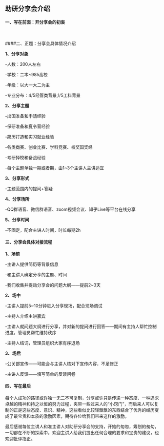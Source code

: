 ## 助研分享会介绍

#### 一、写在前面：开分享会的初衷

​      

####二、正题：分享会具体情况介绍

**1、分享对象**

-人数：200人左右  

-学校：二本~985高校

-年级：以大一大二为主

-专业分布：4/5经管类背景,1/5工科背景

**2、分享主题**

-出国准备和申请经验

-保研准备和夏令营经验

-简历打造和实习就业经验

-各类商赛、创业比赛、学科竞赛、校奖国奖经

-考研择校和备战经验

-每个主题单独一期或者期，由1~3个主讲人主讲适宜

**3、分享形式**

-主题范围内的提问+答疑

**4、分享场所**

-QQ群语音、微信群语音、zoom视频会议、知乎Live等平台在线分享

**5、分享时间**

-不固定，配合主讲人时间，时长每期2h

#### 三、分享会具体对接流程

**1、场前**

-主讲人提供简历等背景信息

-和主讲人确定分享的主题、时间

-我们收集并提动分享会的问题大纲——提前2~3天

**2、场中**

-主讲人提前5~10分钟进入分享现场，配合现场调试

-主持人介绍主讲嘉宾

-主讲人就问题大纲进行分享，并对新的提问进行回答——期间有主持人帮忙控制进度，管理员帮忙维持秩序

-主持人结词，管理员组织大家有序退场

**3、场后**

-公关部宣传——可能会与主讲人核对下宣传内容，不足修正

-主讲人反馈——填写简单的反馈问卷

#### 四、写在最后

​       每个人成功的路径或许独一无二不可复制，分享或许只是传递一种态度、一种追求卓越的精神和持之以恒的努力过程，夹带一些过来人的“小窍门”，而后来人可以复制的正是这些态度、意识、精神，这些看似比较轻飘飘的东西结合了优秀的经历变成了最宝贵和本质的激励因素，期待各位给我们带来这样的激励。

​        最后感谢每位主讲人和准主讲人对助研分享会的支持，开始的匆匆，筹划的匆匆，一切都在不断的探索中，欢迎主讲人给我们提出任何合理的要求和宝贵的建议，也欢迎批评指正。 